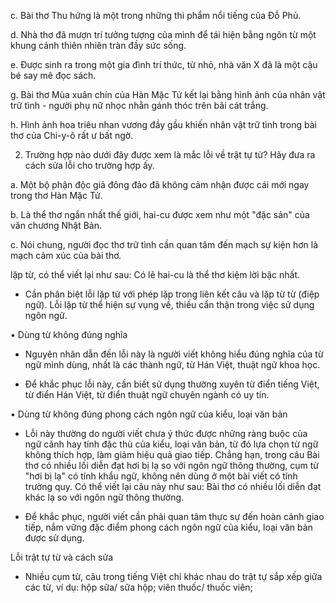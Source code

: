 c. Bài thơ Thu hứng là một trong những thi phẩm nổi tiếng của Đỗ Phủ.

d. Nhà thơ đã mượn trí tưởng tượng của mình để tái hiện bằng ngôn từ một khung cảnh thiên nhiên tràn đầy sức sống.

e. Được sinh ra trong một gia đình trí thức, từ nhỏ, nhà văn X đã là một cậu bé say mê đọc sách.

g. Bài thơ Mùa xuân chín của Hàn Mặc Tử kết lại bằng hình ảnh của nhân vật trữ tình - người phụ nữ nhọc nhằn gánh thóc trên bãi cát trắng.

h. Hình ảnh hoa triêu nhan vương đầy gầu khiến nhân vật trữ tình trong bài thơ của Chi-y-ô rất ư bất ngờ.

2. Trường hợp nào dưới đây được xem là mắc lỗi về trật tự từ? Hãy đưa ra cách sửa lỗi cho trường hợp ấy.

a. Một bộ phận độc giả đông đảo đã không cảm nhận được cái mới ngay trong thơ Hàn Mặc Tử.

b. Là thể thơ ngắn nhất thế giới, hai-cu được xem như một "đặc sản" của văn chương Nhật Bản.

c. Nói chung, người đọc thơ trữ tình cần quan tâm đến mạch sự kiện hơn là mạch cảm xúc của bài thơ.

lặp từ, có thể viết lại như sau: Có lẽ hai-cu là thể thơ kiệm lời bậc nhất.

- Cần phân biệt lỗi lặp từ với phép lặp trong liên kết câu và lặp từ từ (điệp ngữ). Lỗi lặp từ thể hiện sự vụng về, thiếu cẩn thận trong việc sử dụng ngôn ngữ.

• Dùng từ không đúng nghĩa

- Nguyên nhân dẫn đến lỗi này là người viết không hiểu đúng nghĩa của từ ngữ mình dùng, nhất là các thành ngữ, từ Hán Việt, thuật ngữ khoa học.

- Để khắc phục lỗi này, cần biết sử dụng thường xuyên từ điển tiếng Việt, từ điển Hán Việt, từ điển thuật ngữ chuyên ngành có uy tín.

• Dùng từ không đúng phong cách ngôn ngữ của kiểu, loại văn bản

- Lỗi này thường do người viết chưa ý thức được những ràng buộc của ngữ cảnh hay tính đặc thù của kiểu, loại văn bản, từ đó lựa chọn từ ngữ không thích hợp, làm giảm hiệu quả giao tiếp. Chẳng hạn, trong câu Bài thơ có nhiều lối diễn đạt hơi bị lạ so với ngôn ngữ thông thường, cụm từ "hơi bị lạ" có tính khẩu ngữ, không nên dùng ở một bài viết có tính trường quy. Có thể viết lại câu này như sau: Bài thơ có nhiều lối diễn đạt khác lạ so với ngôn ngữ thông thường.

- Để khắc phục, người viết cần phải quan tâm thực sự đến hoàn cảnh giao tiếp, nắm vững đặc điểm phong cách ngôn ngữ của kiểu, loại văn bản được sử dụng.

Lỗi trật tự từ và cách sửa

- Nhiều cụm từ, câu trong tiếng Việt chỉ khác nhau do trật tự sắp xếp giữa các từ, ví dụ: hộp sữa/ sữa hộp; viên thuốc/ thuốc viên;